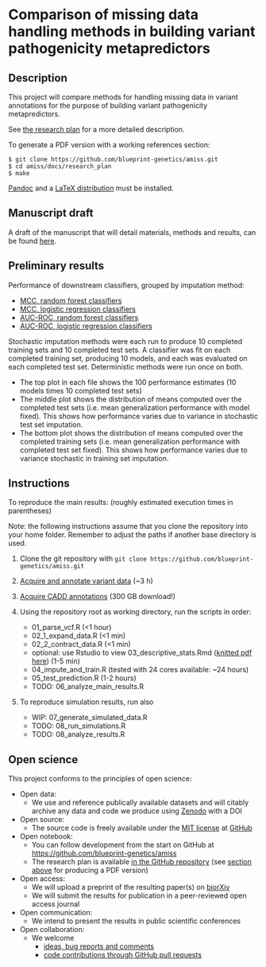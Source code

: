 
# Comparison of missing data handling methods in building variant pathogenicity metapredictors

## Description

This project will compare methods for handling missing data in variant annotations for the purpose of building variant pathogenicity metapredictors.

See [the research plan](docs/research_plan/research_plan.md) for a more detailed description.

To generate a PDF version with a working references section:

```
$ git clone https://github.com/blueprint-genetics/amiss.git
$ cd amiss/docs/research_plan
$ make
```

[Pandoc](https://pandoc.org/) and a [LaTeX distribution](https://www.latex-project.org/) must be installed.

## Manuscript draft

A draft of the manuscript that will detail materials, methods and results, can be found [here](docs/paper/paper.pdf).

## Preliminary results

Performance of downstream classifiers, grouped by imputation method:

- [MCC, random forest classifiers](output/results/rf_mcc_boxplots.pdf)
- [MCC, logistic regression classifiers](output/results/lr_mcc_boxplots.pdf)
- [AUC-ROC, random forest classifiers](output/results/rf_roc_boxplots.pdf)
- [AUC-ROC, logistic regression classifiers](output/results/lr_roc_boxplots.pdf)

Stochastic imputation methods were each run to produce 10 completed training sets and 10 completed test sets. A classifier was fit on each completed training set, producing 10 models, and each was evaluated on each completed test set. Deterministic methods were run once on both.

- The top plot in each file shows the 100 performance estimates (10 models times 10 completed test sets)
- The middle plot shows the distribution of means computed over the completed test sets (i.e. mean generalization performance with model fixed). This shows how performance varies due to variance in stochastic test set imputation.
- The bottom plot shows the distribution of means computed over the completed training sets (i.e. mean generalization performance with completed test set fixed). This shows how performance varies due to variance stochastic in training set imputation.

## Instructions

To reproduce the main results: (roughly estimated execution times in parentheses)

Note: the following instructions assume that you clone the repository into your home folder. Remember to adjust the paths if another base directory is used.


1. Clone the git repository with `git clone https://github.com/blueprint-genetics/amiss.git`
2. [Acquire and annotate variant data](docs/instructions/annotation.md) (~3 h)
3. [Acquire CADD annotations](docs/instructions/cadd_data_download.md) (300 GB download!)
4. Using the repository root as working directory, run the scripts in order:
    - 01_parse_vcf.R (<1 hour)
    - 02_1_expand_data.R (<1 min)
    - 02_2_contract_data.R (<1 min)
    - optional: use Rstudio to view 03_descriptive_stats.Rmd ([knitted pdf here](R/03_descriptive_stats.pdf)) (1-5 min)
    - 04_impute_and_train.R (tested with 24 cores available: ~24 hours)
    - 05_test_prediction.R (1-2 hours)
    - TODO: 06_analyze_main_results.R

5. To reproduce simulation results, run also
    - WIP: 07_generate_simulated_data.R
    - TODO: 08_run_simulations.R
    - TODO: 08_analyze_results.R

## Open science

This project conforms to the principles of open science:

- Open data:
  - We use and reference publically available datasets and will citably archive any data and code we produce using [Zenodo](https://zenodo.org/) with a DOI
- Open source:
  - The source code is freely available under the [MIT license](https://github.com/blueprint-genetics/amiss/blob/master/LICENSE) at [GitHub](https://github.com/blueprint-genetics/amiss)
- Open notebook:
  - You can follow development from the start on GitHub at https://github.com/blueprint-genetics/amiss
  - The research plan is available [in the GitHub repository](https://github.com/blueprint-genetics/amiss/blob/master/docs/research_plan/research_plan.md) (see [section above](#description) for producing a PDF version)
- Open access:
  - We will upload a preprint of the resulting paper(s) on [biorXiv](https://www.biorxiv.org/)
  - We will submit the results for publication in a peer-reviewed open access journal
- Open communication:
  - We intend to present the results in public scientific conferences
- Open collaboration:
  - We welcome
    - [ideas, bug reports and comments](https://github.com/blueprint-genetics/amiss/issues)
    - [code contributions through GitHub pull requests](https://github.com/blueprint-genetics/amiss/pulls)

